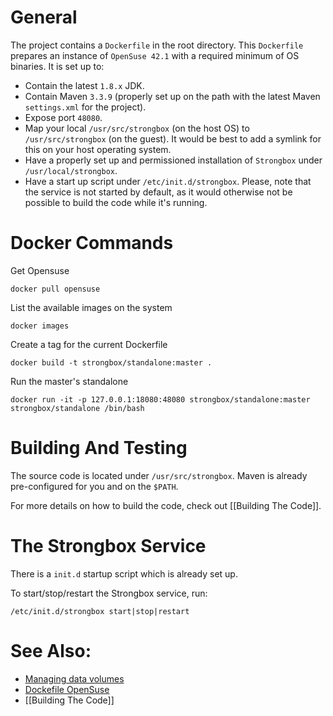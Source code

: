 # General

The project contains a `Dockerfile` in the root directory. This `Dockerfile` prepares an instance of `OpenSuse 42.1` with a required minimum of OS binaries. It is set up to:
* Contain the latest `1.8.x` JDK.
* Contain Maven `3.3.9` (properly set up on the path with the latest Maven `settings.xml` for the project).
* Expose port `48080`.
* Map your local `/usr/src/strongbox` (on the host OS) to `/usr/src/strongbox` (on the guest). It would be best to add a symlink for this on your host operating system.
* Have a properly set up and permissioned installation of `Strongbox` under `/usr/local/strongbox`.
* Have a start up script under `/etc/init.d/strongbox`. Please, note that the service is not started by default, as it would otherwise not be possible to build the code while it's running.

# Docker Commands

Get Opensuse

    docker pull opensuse

List the available images on the system

    docker images

Create a tag for the current Dockerfile

    docker build -t strongbox/standalone:master .

Run the master's standalone

    docker run -it -p 127.0.0.1:18080:48080 strongbox/standalone:master strongbox/standalone /bin/bash

# Building And Testing

The source code is located under `/usr/src/strongbox`. Maven is already pre-configured for you and on the `$PATH`.

For more details on how to build the code, check out [[Building The Code]].

# The Strongbox Service

There is a `init.d` startup script which is already set up.

To start/stop/restart the Strongbox service, run:

    /etc/init.d/strongbox start|stop|restart

# See Also:

* [Managing data volumes](https://docs.docker.com/engine/tutorials/dockervolumes/)
* [Dockefile OpenSuse](http://dockerfile.github.io/#/opensuse)
* [[Building The Code]]

